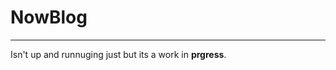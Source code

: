 <h1> NowBlog </h1>

<hr>

<p> Isn't up and runnuging just but its a work in <strong> prgress</strong>.</p>




